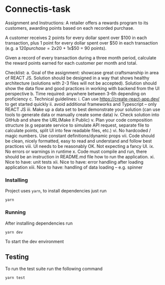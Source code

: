 # Connectis-task

Assignment and Instructions:
A retailer offers a rewards program to its customers, awarding points based on each recorded purchase.

A customer receives 2 points for every dollar spent over $100 in each transaction, plus 1 point for every dollar spent over $50 in each transaction (e.g. a $120 purchase = 2x$20 + 1x$50 = 90 points).

Given a record of every transaction during a three month period, calculate the reward points earned for each customer per month and total.

Checklist:
a. Goal of the assignment: showcase great craftsmanship in area of REACT JS. Solution should be designed in a way that shows healthy architecture (solutions with 2-3 files will not be accepted). Solution should show the data flow and good practices in working with backend from the UI perspective
b. Time required: anywhere between 3-6h depending on proficiency
c. Technical guidelines:
i. Can use https://create-react-app.dev/ to get started quickly
ii. avoid additional frameworks and Typescript – only REACT JS
iii. Make up a data set to best demonstrate your solution (can use tools to generate data or manually create some data)
iv. Check solution into GitHub and share the URL(Make it Public)
v. Plan your code composition structure (e.g separate service to simulate API request,
separate file to calculate points, split UI into few readable files, etc.)
vi. No hardcoded / magic numbers. Use constant definitions/dynamic props
vii. Code should be clean, nicely formatted, easy to read and understand and follow best
practices
viii. UI needs to be reasonably OK. Not expecting a fancy UI.
ix. No errors or warnings in runtime
x. Code must compile and run, there should be an instruction in README.md file how to
run the application.
xi. Nice to have: unit tests
xii. Nice to have: error handling after loading application
xiii. Nice to have: handling of data loading – e.g. spinner

### Installing

Project uses `yarn`, to install dependencies just run

```
yarn
```

### Running

After installing dependencies run

```
yarn dev
```

To start the dev environment

## Testing

To run the test suite run the following command

```
yarn test
```
